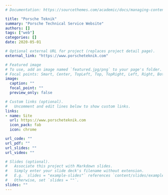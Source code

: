 ```yaml
---
# Documentation: https://sourcethemes.com/academic/docs/managing-content/

title: "Porsche Teknik"
summary: "Porsche Technical Service Website"
authors: []
tags: ["web"]
categories: []
date: 2020-05-01

# Optional external URL for project (replaces project detail page).
external_link: "https://www.porscheteknik.com"

# Featured image
# To use, add an image named `featured.jpg/png` to your page's folder.
# Focal points: Smart, Center, TopLeft, Top, TopRight, Left, Right, BottomLeft, Bottom, BottomRight.
image:
  caption: ""
  focal_point: ""
  preview_only: false

# Custom links (optional).
#   Uncomment and edit lines below to show custom links.
links:
- name: Site
  url: https://www.porscheteknik.com
  icon_pack: fab
  icon: chrome

url_code: ""
url_pdf: ""
url_slides: ""
url_video: ""

# Slides (optional).
#   Associate this project with Markdown slides.
#   Simply enter your slide deck's filename without extension.
#   E.g. `slides = "example-slides"` references `content/slides/example-slides.md`.
#   Otherwise, set `slides = ""`.
slides: ""
---
```

